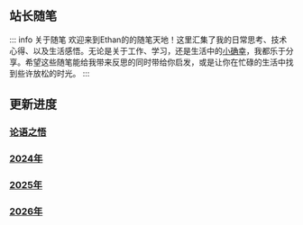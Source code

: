 ## 站长随笔

::: info 关于随笔
欢迎来到Ethan的的随笔天地！这里汇集了我的日常思考、技术心得、以及生活感悟。无论是关于工作、学习，还是生活中的[小确幸](https://baike.baidu.com/item/%E5%B0%8F%E7%A1%AE%E5%B9%B8/81496)，我都乐于分享。希望这些随笔能给我带来反思的同时带给你启发，或是让你在忙碌的生活中找到些许放松的时光。
:::

## 更新进度
### [论语之悟](./论语之悟/)
### [2024年](./2024/)
### [2025年](./2025/)
### [2026年](./2026/)